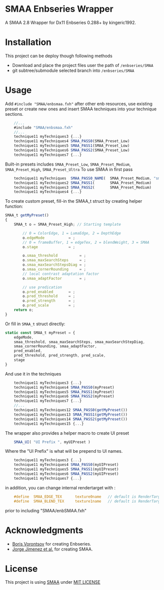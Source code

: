 # SMAA Enbseries Wrapper

A SMAA 2.8 Wrapper for Dx11 Enbseries 0.288+ by kingeric1992.

# Installation

This project can be deploy though following methods

* Download and place the project files user the path of `/enbseries/SMAA`
* git subtree/submodule selected branch into `/enbseries/SMAA`

# Usage

Add `#include "SMAA/enbsmaa.fxh"` after other enb resources, use existing preset or create new ones and insert SMAA techniques into your technique sections.

```js
    //...
    #include "SMAA/enbsmaa.fxh"
    //...
    technique11 myTechniques3 {...}
    technique11 myTechniques4 SMAA_PASS0(SMAA_Preset_Low)
    technique11 myTechniques5 SMAA_PASS1(SMAA_Preset_Low)
    technique11 myTechniques6 SMAA_PASS2(SMAA_Preset_Low)
    technique11 myTechniques7 {...}
```

Built-in presets includes `SMAA_Preset_Low`, `SMAA_Preset_Medium`, `SMAA_Preset_High`, `SMAA_Preset_Ultra`
To use SMAA in first pass

```js
    technique11 myTechniques  SMAA_PASS0_NAME(  SMAA_Preset_Medium, "smaa demo")
    technique11 myTechniques2 SMAA_PASS1(       SMAA_Preset_Medium)
    technique11 myTechniques3 SMAA_PASS2(       SMAA_Preset_Medium)
    technique11 myTechniques4 {...}
```

To create custom preset, fill-in the SMAA_t struct by creating helper function:

```js
SMAA_t getMyPreset()
{
    SMAA_t o = SMAA_Preset_High; // Starting template

        // 0 = ColorEdge, 1 = LumaEdge, 2 = DepthEdge
        o.edgeMode           = ;
        // 0 = frameBuffer, 1 = edgeTex, 2 = blendWeight, 3 = SMAA
        o.stage              = ;

        o.smaa_threshold          = ;
        o.smaa_maxSearchSteps     = ;
        o.smaa_maxSearchStepsDiag = ;
        o.smaa_cornerRounding     = ;
        // local contrast adaptation factor
        o.smaa_adaptFactor        = ;

        // use predication
        o.pred_enabled       = ;
        o.pred_threshold     = ;
        o.pred_strength      = ;
        o.pred_scale         = ;
    return o;
}
```

Or fill in `SMAA_t` struct directly:

```js
static const SMAA_t myPreset = {
    edgeMode,
    smaa_threshold, smaa_maxSearchSteps, smaa_maxSearchStepDiag,
    smaa_cornerRounding, smaa_adaptFactor,
    pred_enabled,
    pred_threshold, pred_strength, pred_scale,
    stage
}
```

And use it in the techniques

```js
    technique11 myTechniques3 {...}
    technique11 myTechniques4 SMAA_PASS0(myPreset)
    technique11 myTechniques5 SMAA_PASS1(myPreset)
    technique11 myTechniques6 SMAA_PASS2(myPreset)
    technique11 myTechniques7 {...}
    //...
    technique11 myTechniques12 SMAA_PASS0(getMyPreset())
    technique11 myTechniques13 SMAA_PASS1(getMyPreset())
    technique11 myTechniques14 SMAA_PASS2(getMyPreset())
    technique11 myTechniques15 {...}
```

The wrapper also provides a helper macro to create UI preset

```js
    SMAA_UI( "UI Prefix ", myUIPreset )
```

Where the "UI Prefix" is what will be prepend to UI names.

```js
    technique11 myTechniques3 {...}
    technique11 myTechniques4 SMAA_PASS0(myUIPreset)
    technique11 myTechniques5 SMAA_PASS1(myUIPreset)
    technique11 myTechniques6 SMAA_PASS2(myUIPreset)
    technique11 myTechniques7 {...}
```

in addition, you can change internal rendertarget with :

```c
    #define  SMAA_EDGE_TEX      texture0name   // default is RenderTargetRGB32F (only require 2bit-RG channel)
    #define  SMAA_BLEND_TEX     texture1name   // default is RenderTargetRGBA64 (RGBA required [0,1] )
```

prior to including "SMAA/enbSMAA.fxh"

# Acknowledgments

* [Boris Vorontsov](http://enbdev.com/) for creating Enbseries.
* [Jorge Jimenez et al.](http://www.iryoku.com/smaa/) for creating SMAA.

# License

This project is using [SMAA](https://github.com/iryoku/smaa) under [MIT LICENSE](LICENSE.md)
